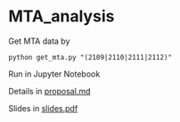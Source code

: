 # MTA_analysis

Get MTA data by
```
python get_mta.py "(2109|2110|2111|2112)"
```

Run in Jupyter Notebook

Details in [proposal.md](/proposal.md)

Slides in [slides.pdf](/slides.pdf)

